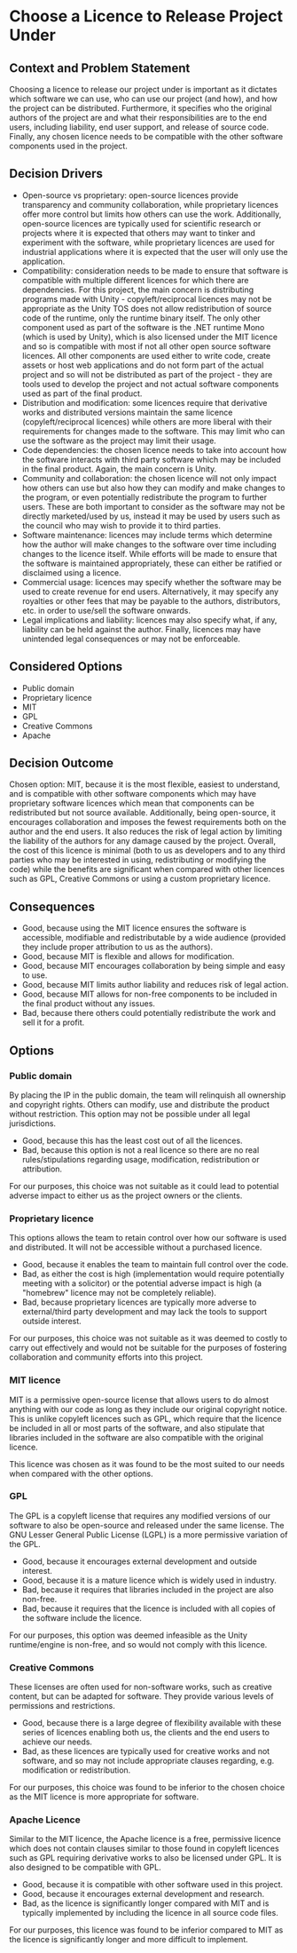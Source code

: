 # Choose a Licence to Release Project Under

## Context and Problem Statement

Choosing a licence to release our project under is important as it dictates
which software we can use, who can use our project (and how), and how the
project can be distributed. Furthermore, it specifies who the original authors
of the project are and what their responsibilities are to the end users,
including liability, end user support, and release of source code. Finally, any
chosen licence needs to be compatible with the other software components used
in the project.

## Decision Drivers

- Open-source vs proprietary: open-source licences provide transparency and
  community collaboration, while proprietary licences offer more control but
  limits how others can use the work. Additionally, open-source licences are
  typically used for scientific research or projects where it is expected that
  others may want to tinker and experiment with the software, while proprietary
  licences are used for industrial applications where it is expected that
  the user will only use the application.
- Compatibility: consideration needs to be made to ensure that software is
  compatible with multiple different licences for which there are dependencies.
  For this project, the main concern is distributing programs made with Unity -
  copyleft/reciprocal licences may not be appropriate as the Unity TOS does not
  allow redistribution of source code of the runtime, only the runtime binary
  itself. The only other component used as part of the software is the .NET
  runtime Mono (which is used by Unity), which is also licensed under the MIT
  licence and so is compatible with most if not all other open source software
  licences. All other components are used either to write code, create assets
  or host web applications and do not form part of the actual project and so
  will not be distributed as part of the project - they are tools used to
  develop the project and not actual software components used as part of the
  final product.
- Distribution and modification: some licences require that derivative works
  and distributed versions maintain the same licence (copyleft/reciprocal
  licences) while others are more liberal with their requirements for changes
  made to the software. This may limit who can use the software as the project
  may limit their usage.
- Code dependencies: the chosen licence needs to take into account how the
  software interacts with third party software which may be included in the
  final product. Again, the main concern is Unity.
- Community and collaboration: the chosen licence will not only impact how
  others can use but also how they can modify and make changes to the program,
  or even potentially redistribute the program to further users. These are both
  important to consider as the software may not be directly marketed/used by
  us, instead it may be used by users such as the council who may wish to
  provide it to third parties.
- Software maintenance: licences may include terms which determine how the
  author will make changes to the software over time including changes to the
  licence itself. While efforts will be made to ensure that the software is
  maintained appropriately, these can either be ratified or disclaimed using a
  licence.
- Commercial usage: licences may specify whether the software may be used to
  create revenue for end users. Alternatively, it may specify any royalties or
  other fees that may be payable to the authors, distributors, etc. in order to
  use/sell the software onwards.
- Legal implications and liability: licences may also specify what, if any,
  liability can be held against the author. Finally, licences may have
  unintended legal consequences or may not be enforceable.

## Considered Options

- Public domain
- Proprietary licence
- MIT
- GPL
- Creative Commons
- Apache

## Decision Outcome

Chosen option: MIT, because it is the most flexible, easiest to understand, and
is compatible with other software components which may have proprietary
software licences which mean that components can be redistributed but not
source available. Additionally, being open-source, it encourages collaboration
and imposes the fewest requirements both on the author and the end users. It
also reduces the risk of legal action by limiting the liability of the authors
for any damage caused by the project. Overall, the cost of this licence is
minimal (both to us as developers and to any third parties who may be
interested in using, redistributing or modifying the code) while the benefits
are significant when compared with other licences such as GPL, Creative Commons
or using a custom proprietary licence.

## Consequences

- Good, because using the MIT licence ensures the software is accessible,
  modifiable and redistributable by a wide audience (provided they include
  proper attribution to us as the authors).
- Good, because MIT is flexible and allows for modification.
- Good, because MIT encourages collaboration by being simple and easy to use.
- Good, because MIT limits author liability and reduces risk of legal action.
- Good, because MIT allows for non-free components to be included in the final
  product without any issues.
- Bad, because there others could potentially redistribute the work and sell it
  for a profit.

## Options

### Public domain

By placing the IP in the public domain, the team will relinquish all ownership
and copyright rights. Others can modify, use and distribute the product without
restriction. This option may not be possible under all legal jurisdictions.

- Good, because this has the least cost out of all the licences.
- Bad, because this option is not a real licence so there are no real
  rules/stipulations regarding usage, modification, redistribution or
  attribution.

For our purposes, this choice was not suitable as it could lead to potential
adverse impact to either us as the project owners or the clients.

### Proprietary licence

This options allows the team to retain control over how our software is used
and distributed. It will not be accessible without a purchased licence.

- Good, because it enables the team to maintain full control over the code.
- Bad, as either the cost is high (implementation would require potentially
  meeting with a solicitor) or the potential adverse impact is high (a
  "homebrew" licence may not be completely reliable).
- Bad, because proprietary licences are typically more adverse to
  external/third party development and may lack the tools to support outside
  interest.

For our purposes, this choice was not suitable as it was deemed to costly to
carry out effectively and would not be suitable for the purposes of fostering
collaboration and community efforts into this project.

### MIT licence

MIT is a permissive open-source license that allows users to do almost
anything with our code as long as they include our original copyright notice.
This is unlike copyleft licences such as GPL, which require that the licence be
included in all or most parts of the software, and also stipulate that
libraries included in the software are also compatible with the original
licence.

This licence was chosen as it was found to be the most suited to our needs when
compared with the other options.

### GPL

The GPL is a copyleft license that requires any modified versions of our
software to also be open-source and released under the same license. The GNU
Lesser General Public License (LGPL) is a more permissive variation of the GPL.

- Good, because it encourages external development and outside interest.
- Good, because it is a mature licence which is widely used in industry.
- Bad, because it requires that libraries included in the project are also
  non-free.
- Bad, because it requires that the licence is included with all copies of the
  software include the licence.

For our purposes, this option was deemed infeasible as the Unity runtime/engine
is non-free, and so would not comply with this licence.

### Creative Commons

These licenses are often used for non-software works, such as creative content,
but can be adapted for software. They provide various levels of permissions and
restrictions.

- Good, because there is a large degree of flexibility available with these
  series of licences enabling both us, the clients and the end users to achieve
  our needs.
- Bad, as these licences are typically used for creative works and not
  software, and so may not include appropriate clauses regarding, e.g.
  modification or redistribution.

For our purposes, this choice was found to be inferior to the chosen choice as
the MIT licence is more appropriate for software.

### Apache Licence

Similar to the MIT licence, the Apache licence is a free, permissive licence
which does not contain clauses similar to those found in copyleft licences such
as GPL requiring derivative works to also be licensed under GPL. It is also
designed to be compatible with GPL.

- Good, because it is compatible with other software used in this project.
- Good, because it encourages external development and research.
- Bad, as the licence is significantly longer compared with MIT and is
  typically implemented by including the licence in all source code files.

For our purposes, this licence was found to be inferior compared to MIT as the
licence is significantly longer and more difficult to implement.
